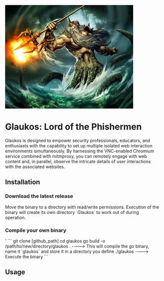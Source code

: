 <img src="https://github.com/BuggsBizzby/glaukos/blob/main/assets/glaukos.jpg" >
<h1>Glaukos: Lord of the Phishermen</h1>

Glaukos is designed to empower security professionals, educators, and enthusiasts with the capability to set up multiple isolated web interaction environments simultaneously. By harnessing the VNC-enabled Chromium service combined with mitmproxy, you can remotely engage with web content and, in parallel, observe the intricate details of user interactions with the associated websites.

<h2>Installation</h2>
<h3>Download the latest release</h3>
Move the binary to a directory with read/write permissions. Execution of the binary will create its own directory `Glaukos` to work out of during operation.
<h3>Compile your own binary</h3>'
```
git clone [github_path]
cd glaukos
go build -o /path/to/new/directory/glaukos . ----> This will compile the go binary, name it `glaukos` and store it in a directory you define
./glaukos ----> Execute the binary
```

<h2>Usage</h2>
